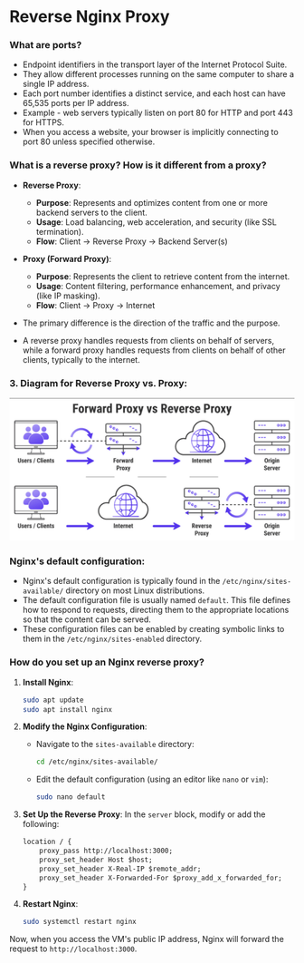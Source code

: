 # Reverse Nginx Proxy

### What are ports?

- Endpoint identifiers in the transport layer of the Internet Protocol Suite. 
- They allow different processes running on the same computer to share a single IP address.
- Each port number identifies a distinct service, and each host can have 65,535 ports per IP address. 
- Example - web servers typically listen on port 80 for HTTP and port 443 for HTTPS.
- When you access a website, your browser is implicitly connecting to port 80 unless specified otherwise.

### What is a reverse proxy? How is it different from a proxy?

- **Reverse Proxy**:
  - **Purpose**: Represents and optimizes content from one or more backend servers to the client.
  - **Usage**: Load balancing, web acceleration, and security (like SSL termination).
  - **Flow**: Client -> Reverse Proxy -> Backend Server(s)

- **Proxy (Forward Proxy)**:
  - **Purpose**: Represents the client to retrieve content from the internet.
  - **Usage**: Content filtering, performance enhancement, and privacy (like IP masking).
  - **Flow**: Client -> Proxy -> Internet

- The primary difference is the direction of the traffic and the purpose. 
- A reverse proxy handles requests from clients on behalf of servers, while a forward proxy handles requests from clients on behalf of other clients, typically to the internet.

### 3. Diagram for Reverse Proxy vs. Proxy:

![proxyVreverse.png](proxyVreverse.png)


### Nginx's default configuration:

- Nginx's default configuration is typically found in the `/etc/nginx/sites-available/` directory on most Linux distributions.
- The default configuration file is usually named `default`. This file defines how to respond to requests, directing them to the appropriate locations so that the content can be served.
- These configuration files can be enabled by creating symbolic links to them in the `/etc/nginx/sites-enabled` directory.

### How do you set up an Nginx reverse proxy?

1. **Install Nginx**:
   ```bash
   sudo apt update
   sudo apt install nginx
   ```

2. **Modify the Nginx Configuration**:
   - Navigate to the `sites-available` directory:
     ```bash
     cd /etc/nginx/sites-available/
     ```
   - Edit the default configuration (using an editor like `nano` or `vim`):
     ```bash
     sudo nano default
     ```

3. **Set Up the Reverse Proxy**:
   In the `server` block, modify or add the following:
   ```nginx
   location / {
       proxy_pass http://localhost:3000;
       proxy_set_header Host $host;
       proxy_set_header X-Real-IP $remote_addr;
       proxy_set_header X-Forwarded-For $proxy_add_x_forwarded_for;
   }
   ```

4. **Restart Nginx**:
   ```bash
   sudo systemctl restart nginx
   ```

Now, when you access the VM's public IP address, Nginx will forward the request to `http://localhost:3000`.

